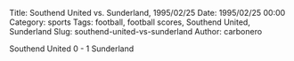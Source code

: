 Title: Southend United vs. Sunderland, 1995/02/25
Date: 1995/02/25 00:00
Category: sports
Tags: football, football scores, Southend United, Sunderland
Slug: southend-united-vs-sunderland
Author: carbonero


Southend United 0 - 1 Sunderland
